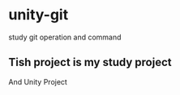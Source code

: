 # unity-git
study git operation and command
## Tish project is my study project ##
And Unity Project
